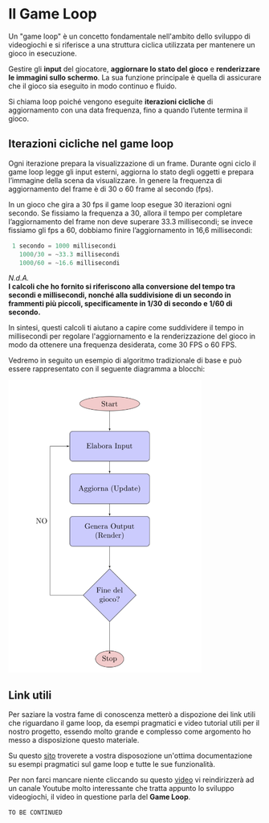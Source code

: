 # Il Game Loop
Un "game loop" è un concetto fondamentale nell'ambito dello sviluppo di videogiochi e si riferisce a una struttura ciclica utilizzata per mantenere un gioco in esecuzione.

Gestire gli **input** del giocatore, **aggiornare lo stato del gioco** e **renderizzare le immagini sullo schermo**. La sua funzione principale è quella di assicurare che il gioco sia eseguito in modo continuo e fluido.

Si chiama loop poiché vengono eseguite **iterazioni cicliche** di aggiornamento con una data frequenza, fino a quando l’utente termina il gioco. 

## Iterazioni cicliche nel game loop
Ogni iterazione prepara la visualizzazione di un frame. 
Durante ogni ciclo il game loop legge gli input esterni, aggiorna lo stato degli oggetti e prepara l’immagine della scena da visualizzare.
In genere la frequenza di aggiornamento del frame è di 30 o 60 frame al secondo (fps). 

In un gioco che gira a 30 fps il game loop esegue 30 iterazioni ogni secondo. Se fissiamo la frequenza a 30, allora il tempo per completare l’aggiornamento del frame non deve superare 33.3 millisecondi; se invece fissiamo gli fps a 60, dobbiamo finire l’aggiornamento in 16,6 millisecondi:

```Java
 1 secondo = 1000 millisecondi
   1000/30 = ~33.3 millisecondi
   1000/60 = ~16.6 millisecondi
```

*N.d.A.* \
**I calcoli che ho fornito si riferiscono alla conversione del tempo tra secondi e millisecondi, nonché alla suddivisione di un secondo in frammenti più piccoli, specificamente in 1/30 di secondo e 1/60 di secondo.**

In sintesi, questi calcoli ti aiutano a capire come suddividere il tempo in millisecondi per regolare l'aggiornamento e la renderizzazione del gioco in modo da ottenere una frequenza desiderata, come 30 FPS o 60 FPS.

Vedremo in seguito un esempio di algoritmo tradizionale di base e può essere rappresentato con il seguente diagramma a blocchi:

![img.png](img.png)

## Link utili
Per saziare la vostra fame di conoscenza metterò a dispozione dei link utili che riguardano il game loop, da esempi pragmatici e video tutorial utili per il nostro progetto, essendo molto grande e complesso come argomento ho messo a disposizione questo materiale.

Su questo [sito](https://java-design-patterns.com/patterns/game-loop/) troverete a vostra disposozione un'ottima documentazione su esempi pragmatici sul game loop e tutte le sue funzionalità.

Per non farci mancare niente cliccando su questo [video](https://youtu.be/fgxHNPb-7as?si=m8J17VwvtGQr7Y9-) vi reindirizzerà ad un canale Youtube molto interessante che tratta appunto lo sviluppo videogiochi, il video in questione parla del **Game Loop**.


```Java
TO BE CONTINUED
```




